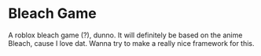 # Bleach Game

A roblox bleach game (?), dunno. It will definitely be based on the anime Bleach, cause I love dat.
Wanna try to make a really nice framework for this.
